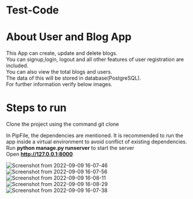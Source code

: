 # Test-Code

<h1>About User and Blog App</h1>

This App can create, update and delete blogs.<br>
You can signup,login, logout and all other features of user registration are included.<br>
You can also view the total blogs and users.<br>
The data of this will be stored in database(PostgreSQL).<br>
For further information verify below images.<br>

<h1>Steps to run</h1> 

Clone the project using the command git clone

In PipFile, the dependencies are mentioned. It is recommended to run the app inside a virtual environment to avoid conflict of existing dependencies.<br>
Run <b>python manage.py runserver</b> to start the server<br>
Open <b>http://127.0.0.1:8000</b> <br>

![Screenshot from 2022-09-09 16-07-46](https://user-images.githubusercontent.com/97149541/189333152-99b267c5-e795-4c5d-a136-95c1f766339c.png)
![Screenshot from 2022-09-09 16-07-56](https://user-images.githubusercontent.com/97149541/189333155-14eb8991-6be1-4e0c-b316-9cae002a2c22.png)
![Screenshot from 2022-09-09 16-08-11](https://user-images.githubusercontent.com/97149541/189333159-55eee92e-0397-424b-8a9c-19e524492db1.png)
![Screenshot from 2022-09-09 16-08-29](https://user-images.githubusercontent.com/97149541/189333162-989d50fe-ec55-4055-8dca-f5fce3430faa.png)
![Screenshot from 2022-09-09 16-07-38](https://user-images.githubusercontent.com/97149541/189333142-578a2184-20ef-4c85-8ddc-8da18453a679.png)
